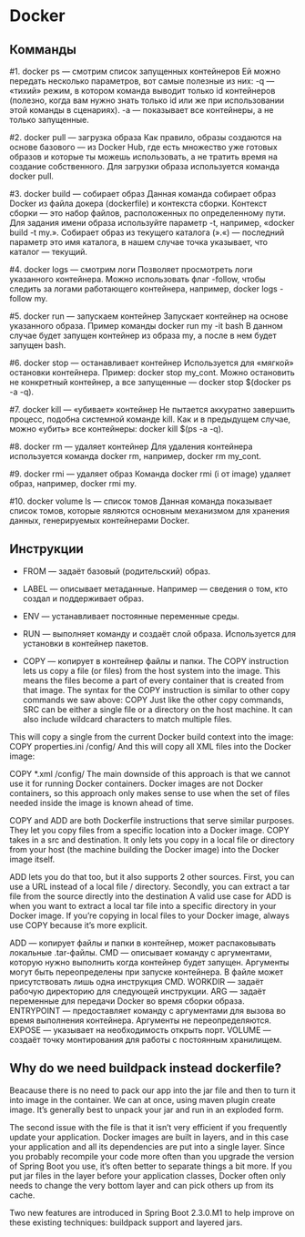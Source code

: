 # Docker

## Комманды

#1. docker ps — смотрим список запущенных контейнеров
Ей можно передать несколько параметров, вот самые полезные из них:
-q — «тихий» режим, в котором команда выводит только id контейнеров (полезно, когда вам нужно знать только id или же при использовании этой команды в сценариях).
-a — показывает все контейнеры, а не только запущенные.

#2. docker pull — загрузка образа
Как правило, образы создаются на основе базового — из Docker Hub, где есть множество уже готовых образов и которые ты можешь использовать, 
а не тратить время на создание собственного. Для загрузки образа используется команда docker pull.

#3. docker build — собирает образ
Данная команда собирает образ Docker из файла докера (dockerfile) и контекста сборки. Контекст сборки — это набор файлов, расположенных по определенному пути. 
Для задания имени образа используйте параметр -t, например, «docker build -t my.». 
Собирает образ из текущего каталога (».«) — последний параметр это имя каталога, в нашем случае точка указывает, что каталог — текущий.

#4. docker logs — смотрим логи
Позволяет просмотреть логи указанного контейнера. Можно использовать флаг -follow, чтобы следить за логами работающего контейнера, например, docker logs -follow my.

#5. docker run — запускаем контейнер
Запускает контейнер на основе указанного образа. Пример команды docker run my -it bash В данном случае будет запущен контейнер из образа my, а после в нем будет запущен bash.

#6. docker stop — останавливает контейнер
Используется для «мягкой» остановки контейнера. Пример: docker stop my_cont. Можно остановить не конкретный контейнер, а все запущенные — docker stop $(docker ps -a -q).

#7. docker kill — «убивает» контейнер
Не пытается аккуратно завершить процесс, подобна системной команде kill. Как и в предыдущем случае, можно «убить» все контейнеры: docker kill $(ps -a -q).

#8. docker rm — удаляет контейнер
Для удаления контейнера используется команда docker rm, например, docker rm my_cont.

#9. docker rmi — удаляет образ
Команда docker rmi (i от image) удаляет образ, например, docker rmi my.

#10. docker volume ls — список томов
Данная команда показывает список томов, которые являются основным механизмом для хранения данных, генерируемых контейнерами Docker.


## Инструкции
- FROM — задаёт базовый (родительский) образ.
- LABEL — описывает метаданные. Например — сведения о том, кто создал и поддерживает образ.
- ENV — устанавливает постоянные переменные среды.
- RUN — выполняет команду и создаёт слой образа. Используется для установки в контейнер пакетов.

- COPY — копирует в контейнер файлы и папки.
The COPY instruction lets us copy a file (or files) from the host system into the image. This means the files become a part of every container that is created from that image. The syntax for the COPY instruction is similar to other copy commands we saw above: COPY <SRC> <DEST>
Just like the other copy commands, SRC can be either a single file or a directory on the host machine. It can also include wildcard characters to match multiple files.

This will copy a single from the current Docker build context into the image: COPY properties.ini /config/
And this will copy all XML files into the Docker image:

COPY *.xml /config/
The main downside of this approach is that we cannot use it for running Docker containers. Docker images are not Docker containers, so this approach only makes sense to use when the set of files needed inside the image is known ahead of time.

COPY and ADD are both Dockerfile instructions that serve similar purposes. They let you copy files from a specific location into a Docker image.
COPY takes in a src and destination. It only lets you copy in a local file or directory from your host (the machine building the Docker image) into the Docker image itself.

ADD lets you do that too, but it also supports 2 other sources. First, you can use a URL instead of a local file / directory. Secondly, you can extract a tar file from the source directly into the destination
A valid use case for ADD is when you want to extract a local tar file into a specific directory in your Docker image.
If you’re copying in local files to your Docker image, always use COPY because it’s more explicit.

ADD — копирует файлы и папки в контейнер, может распаковывать локальные .tar-файлы.
CMD — описывает команду с аргументами, которую нужно выполнить когда контейнер будет запущен. Аргументы могут быть переопределены при запуске контейнера. В файле может присутствовать лишь одна инструкция CMD.
WORKDIR — задаёт рабочую директорию для следующей инструкции.
ARG — задаёт переменные для передачи Docker во время сборки образа.
ENTRYPOINT — предоставляет команду с аргументами для вызова во время выполнения контейнера. Аргументы не переопределяются.
EXPOSE — указывает на необходимость открыть порт.
VOLUME — создаёт точку монтирования для работы с постоянным хранилищем.


## Why do we need buildpack instead dockerfile?

Beacause there is no need to pack our app into the jar file and then to turn it into image in the container. We can at once, using maven plugin create image. 
It’s generally best to unpack your jar and run in an exploded form.

The second issue with the file is that it isn’t very efficient if you frequently update your application. Docker images are built in layers, and in this case your application and all its dependencies are put into a single layer. Since you probably recompile your code more often than you upgrade the version of Spring Boot you use, it’s often better to separate things a bit more. If you put jar files in the layer before your application classes, Docker often only needs to change the very bottom layer and can pick others up from its cache.

Two new features are introduced in Spring Boot 2.3.0.M1 to help improve on these existing techniques: buildpack support and layered jars.
